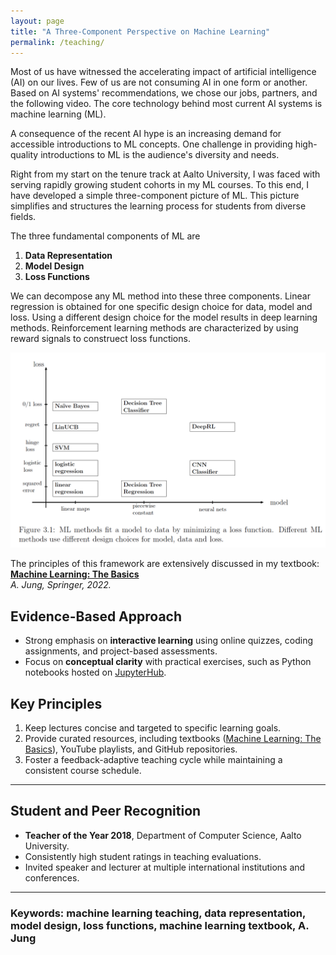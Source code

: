 ```yaml
---
layout: page
title: "A Three-Component Perspective on Machine Learning"
permalink: /teaching/
---
```


Most of us have witnessed the accelerating impact of artificial 
intelligence (AI) on our lives. Few of us are not consuming AI 
in one form or another. Based on AI systems' recommendations, 
we chose our jobs, partners, and the following video. The core 
technology behind most current AI systems is machine learning (ML). 

A consequence of the recent AI hype is an increasing demand for 
accessible introductions to ML concepts. One challenge in providing 
high-quality introductions to ML is the audience's diversity and needs. 

Right from my start on the tenure track at Aalto University, I was 
faced with serving rapidly growing student cohorts in my ML courses. 
To this end, I have developed a simple three-component picture of ML. 
This picture simplifies and structures the learning process for students 
from diverse fields.

The three fundamental components of ML are 

1. **Data Representation**  
2. **Model Design**  
3. **Loss Functions**

We can decompose any ML method into these three components. Linear regression 
is obtained for one specific design choice for data, model and loss. Using 
a different design choice for the model results in deep learning methods. 
Reinforcement learning methods are characterized by using reward signals 
to construect loss functions. 

![Three-Component Framework for Machine Learning](images/MLLandscape.png)

The principles of this framework are extensively discussed in my textbook:  
**[Machine Learning: The Basics](https://link.springer.com/book/10.1007/978-981-16-8193-6)**  
*A. Jung, Springer, 2022.*

## Evidence-Based Approach
- Strong emphasis on **interactive learning** using online quizzes, coding assignments, and project-based assessments.
- Focus on **conceptual clarity** with practical exercises, such as Python notebooks hosted on [JupyterHub](https://jupyter.cs.aalto.fi/).

## Key Principles
1. Keep lectures concise and targeted to specific learning goals.
2. Provide curated resources, including textbooks ([Machine Learning: The Basics](https://link.springer.com/book/10.1007/978-981-16-8193-6)), YouTube playlists, and GitHub repositories.
3. Foster a feedback-adaptive teaching cycle while maintaining a consistent course schedule.

---

## **Student and Peer Recognition**

- **Teacher of the Year 2018**, Department of Computer Science, Aalto University.
- Consistently high student ratings in teaching evaluations.
- Invited speaker and lecturer at multiple international institutions and conferences.

---

### Keywords: machine learning teaching, data representation, model design, loss functions, machine learning textbook, A. Jung



